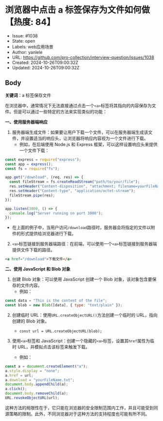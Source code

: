 # 浏览器中点击 a 标签保存为文件如何做【热度: 84】

- Issue: #1038
- State: open
- Labels: web应用场景
- Author: yanlele
- URL: https://github.com/pro-collection/interview-question/issues/1038
- Created: 2024-10-26T09:00:32Z
- Updated: 2024-10-26T09:00:32Z

## Body

**关键词**：a 标签保存文件

在浏览器中，通常情况下无法直接通过点击一个`<a>`标签将其指向的内容保存为文件。但是可以通过一些特定的方法来实现类似的功能：

**一、使用服务器端响应**

1. 服务器端生成文件：如果要让用户下载一个文件，可以在服务器端生成该文件，并设置适当的响应头，让浏览器将响应内容视为一个文件进行下载。
   - 例如，在后端使用 Node.js 和 Express 框架，可以这样设置响应头来提供一个文件下载：

```javascript
const express = require("express");
const app = express();
const fs = require("fs");

app.get("/download", (req, res) => {
  const fileStream = fs.createReadStream("path/to/your/file");
  res.setHeader("Content-disposition", "attachment; filename=yourFileName.ext");
  res.setHeader("Content-type", "application/octet-stream");
  fileStream.pipe(res);
});

app.listen(3000, () => {
  console.log("Server running on port 3000");
});
```

- 在上面的例子中，当用户访问`/download`路径时，服务器会将指定的文件以附件的形式提供给浏览器进行下载。

2. `<a>`标签链接到服务器端路径：在前端，可以使用一个`<a>`标签链接到服务器端提供文件下载的路径。

```html
<a href="/download">下载文件</a>
```

**二、使用 JavaScript 和 Blob 对象**

1. 创建 Blob 对象：可以使用 JavaScript 创建一个 Blob 对象，该对象包含要保存的文件内容。
   - 例如：

```javascript
const data = "This is the content of the file";
const blob = new Blob([data], { type: "text/plain" });
```

2. 创建临时 URL：使用`URL.createObjectURL()`方法创建一个临时的 URL，指向创建的 Blob 对象。

   - `const url = URL.createObjectURL(blob);`

3. 使用`<a>`标签和 JavaScript：创建一个隐藏的`<a>`标签，设置其`href`属性为临时 URL，并模拟点击该标签来触发下载。
   - 例如：

```javascript
const a = document.createElement("a");
a.style.display = "none";
a.href = url;
a.download = "yourFileName.txt";
document.body.appendChild(a);
a.click();
document.body.removeChild(a);
URL.revokeObjectURL(url);
```

这种方法的局限性在于，它只能在浏览器的安全限制范围内工作，并且可能受到同源策略的限制。此外，不同浏览器对于这种方法的支持程度也可能有所不同。

